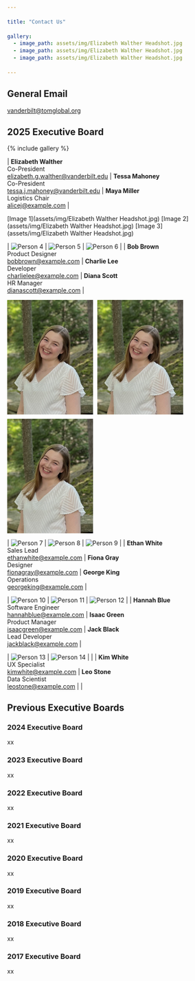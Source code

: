 ```yaml
---

title: "Contact Us"

gallery:
  - image_path: assets/img/Elizabeth Walther Headshot.jpg
  - image_path: assets/img/Elizabeth Walther Headshot.jpg
  - image_path: assets/img/Elizabeth Walther Headshot.jpg

---
```


## General Email
vanderbilt@tomglobal.org
## 2025 Executive Board

{% include gallery %}

| **Elizabeth Walther**<br>Co-President<br>[elizabeth.g.walther@vanderbilt.edu](mailto:elizabeth.g.walther@vanderbilt.edu) | **Tessa Mahoney**<br>Co-President<br>[tessa.j.mahoney@vanderbilt.edu](mailto:tessa.j.mahoney@vanderbilt.edu) | **Maya Miller**<br>Logistics Chair<br>[alicej@example.com](mailto:alicej@example.com) |



[Image 1](assets/img/Elizabeth Walther Headshot.jpg)
[Image 2](assets/img/Elizabeth Walther Headshot.jpg)
[Image 3](assets/img/Elizabeth Walther Headshot.jpg)


| ![Person 4](images/person4.jpg) | ![Person 5](images/person5.jpg) | ![Person 6](images/person6.jpg) |
| **Bob Brown**<br>Product Designer<br>[bobbrown@example.com](mailto:bobbrown@example.com) | **Charlie Lee**<br>Developer<br>[charlielee@example.com](mailto:charlielee@example.com) | **Diana Scott**<br>HR Manager<br>[dianascott@example.com](mailto:dianascott@example.com) |

<div style="display: flex; flex-wrap: wrap; gap: 10px;">
  <img src="assets/img/Elizabeth Walther Headshot.jpg" alt="Image 1" style="width: 200px; height: auto;">
  <img src="assets/img/Elizabeth Walther Headshot.jpg" alt="Image 2" style="width: 200px; height: auto;">
  <img src="assets/img/Elizabeth Walther Headshot.jpg" alt="Image 3" style="width: 200px; height: auto;">
</div>

| ![Person 7](images/person7.jpg) | ![Person 8](images/person8.jpg) | ![Person 9](images/person9.jpg) |
| **Ethan White**<br>Sales Lead<br>[ethanwhite@example.com](mailto:ethanwhite@example.com) | **Fiona Gray**<br>Designer<br>[fionagray@example.com](mailto:fionagray@example.com) | **George King**<br>Operations<br>[georgeking@example.com](mailto:georgeking@example.com) |



| ![Person 10](images/person10.jpg) | ![Person 11](images/person11.jpg) | ![Person 12](images/person12.jpg) |
| **Hannah Blue**<br>Software Engineer<br>[hannahblue@example.com](mailto:hannahblue@example.com) | **Isaac Green**<br>Product Manager<br>[isaacgreen@example.com](mailto:isaacgreen@example.com) | **Jack Black**<br>Lead Developer<br>[jackblack@example.com](mailto:jackblack@example.com) |



| ![Person 13](images/person13.jpg) | ![Person 14](images/person14.jpg) | |
| **Kim White**<br>UX Specialist<br>[kimwhite@example.com](mailto:kimwhite@example.com) | **Leo Stone**<br>Data Scientist<br>[leostone@example.com](mailto:leostone@example.com) | |


## Previous Executive Boards

### 2024 Executive Board

xx

### 2023 Executive Board 

xx

### 2022 Executive Board

xx

### 2021 Executive Board

xx

### 2020 Executive Board

xx

### 2019 Executive Board

xx

### 2018 Executive Board

xx

### 2017 Executive Board

xx

